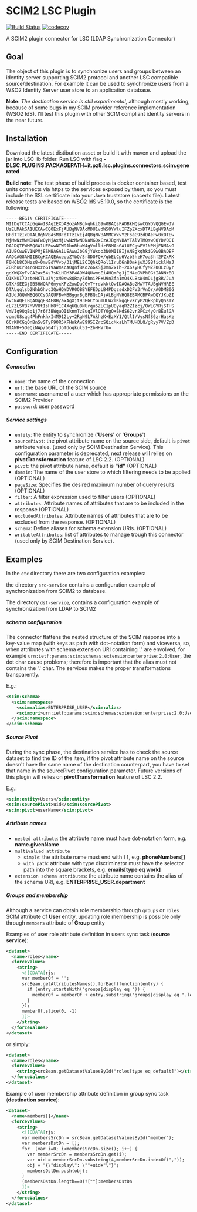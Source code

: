 # SCIM2 LSC Plugin

[![Build Status](https://travis-ci.org/giuseppeamato/lsc-scim-plugin.svg?branch=master)](https://travis-ci.org/giuseppeamato/lsc-scim-plugin)
[![codecov](https://codecov.io/gh/TechnionYP5777/project-name/branch/master/graph/badge.svg)](https://codecov.io/gh/TechnionYP5777/project-name)

A SCIM2 plugin connector for LSC (LDAP Synchronization Connector)

## Goal
The object of this plugin is to synchronize users and groups between an identity server supporting SCIM2 protocol and another LSC compatible source/destination. For example it can be used to synchronize users from a WSO2 Identity Server user store to an application database.

**Note**:
<em>The destination service is still experimental</em>, although mostly working, because of some bugs in my SCIM provider reference implementation (WSO2 IdS). 
I'll test this plugin with other SCIM compliant identity servers in the near future.

## Installation

Download the latest distibution asset or build it with maven and upload the jar into LSC lib 
folder.
Run LSC with flag **-DLSC.PLUGINS.PACKAGEPATH=it.pz8.lsc.plugins.connectors.scim.generated**

**Build note**:
The test phase of build process is docker container based, test units connects via https 
to the services exposed by them, so you must include the SSL certificate into your Java 
truststore (cacerts file).
Latest release tests are based on WSO2 IdS v5.10.0, so the certificate is the following:

```xml 
-----BEGIN CERTIFICATE-----
MIIDqTCCApGgAwIBAgIEXbABozANBgkqhkiG9w0BAQsFADBkMQswCQYDVQQGEwJV
UzELMAkGA1UECAwCQ0ExFjAUBgNVBAcMDU1vdW50YWluIFZpZXcxDTALBgNVBAoM
BFdTTzIxDTALBgNVBAsMBFdTTzIxEjAQBgNVBAMMCWxvY2FsaG9zdDAeFw0xOTEw
MjMwNzMwNDNaFw0yMjAxMjUwNzMwNDNaMGQxCzAJBgNVBAYTAlVTMQswCQYDVQQI
DAJDQTEWMBQGA1UEBwwNTW91bnRhaW4gVmlldzENMAsGA1UECgwEV1NPMjENMAsG
A1UECwwEV1NPMjESMBAGA1UEAwwJbG9jYWxob3N0MIIBIjANBgkqhkiG9w0BAQEF
AAOCAQ8AMIIBCgKCAQEAxeqoZYbQ/Sr8DOFQ+/qbEbCp6Vzb5hzH7oa3hf2FZxRK
F0H6b8COMzz8+0mvEdYVvb/31jMEL2CIQhkQRol1IruD6nBOmkjuXJSBficklMaJ
ZORhuCrB4roHxzoG19aWmscA0gnfBKo2oGXSjJmnZxIh+2X6syHCfyMZZ00LzDyr
goXWQXyFvCA2ax54s7sKiHOM3P4A9W4QUwmoEi4HQmPgJjIM4eGVPh0GtIANN+BO
Q1KkUI7OzteHCTLu3VjxM0sw8QRayZdhniPF+U9n3fa1mO4KLBsW4mDLjg8R/JuA
GTX/SEEGj0B5HWQAP6myxKFz2xwDaCGvT+rdvkktOwIDAQABo2MwYTAUBgNVHREE
DTALgglsb2NhbGhvc3QwHQYDVR0OBBYEFEDpLB4PDgzsdxD2FV3rVnOr/A0DMB0G
A1UdJQQWMBQGCCsGAQUFBwMBBggrBgEFBQcDAjALBgNVHQ8EBAMCBPAwDQYJKoZI
hvcNAQELBQADggEBAE8H/axAgXjt93HGCYGumULW2lKkgqEvXryP2QkRpbyQSsTY
cL7ZLSVB7MVVHtIsHh8f1C4Xq6Qu8NUrqu5ZLC1pUByaqR2ZIzcj/OWLGYRjSTHS
VmVIq9QqBq1j7r6f3BWqaOIiknmTzEuqIVlOTY0gO+SHdS62vr2FCz4yOrBEulGA
vomsU8sqg4PhFnkhxI4M912Ly+2RgN9L7AkhzK+EzXY1/QtlI/VysNfS6zrHasKz
6CrKKCGqQnBnSvSTyF9OR5KFHnkAwE995IZrcSQicMxsLhTMUHDLQ/gRyy7V/ZpD
MfAWR+5OeQiNAp/bG4fjJoTdoqkul51+2bHHVrU=
-----END CERTIFICATE-----
```


## Configuration

##### Connection
+ `name`: the name of the connection
+ `url`: the base URL of the SCIM source 
+ `username`: username of a user which has appropriate permissions on the SCIM2 Provider 
+ `password`: user password

##### Service settings
+ `entity`: the entity to synchronize ('**Users**' or '**Groups**')
+ `sourcePivot`: the pivot attribute name on the source side, default is `pivot` attribute value. (used only by SCIM Destination Service). This configuration parameter is deprecated, next release will relies on **pivotTransformation** feature of LSC 2.2. (OPTIONAL)
+ `pivot`: the pivot attribute name, default is **"id"** (OPTIONAL)
+ `domain`: The name of the user store to which filtering needs to be applied  (OPTIONAL) 
+ `pageSize`: Specifies the desired maximum number of query results (OPTIONAL) 
+ `filter`: A filter expression used to filter users (OPTIONAL) 
+ `attributes`: Attribute names of attributes that are to be included in the response (OPTIONAL) 
+ `excludedAttributes`: Attribute names of attributes that are to be excluded from the response. (OPTIONAL) 
+ `schema`: Define aliases for schema extension URIs. (OPTIONAL)
+ `writableAttributes`: list of attributes to manage trough this connector (used only by SCIM Destination Service). 

## Examples
In the `etc` directory there are two configuration examples:

the directory `src-service` contains a configuration example of synchronization from SCIM2 to database. 

The directory `dst-service`, contains a configuration example of synchronization from LDAP to SCIM2

##### schema configuration
The connector flattens the nested structure of the SCIM response into a key-value map (with keys as path with dot–notation form) and viceversa, 
so, when attributes with schema extension URI containing '.' are envolved, for example `urn:ietf:params:scim:schemas:extension:enterprise:2.0:User`, 
the dot char cause problems; therefore is important that the alias must not contains the '.' char.
The services makes the proper transformations transparently. 

E.g.:
 
```xml 
<scim:schema>
  <scim:namespace>
    <scim:alias>ENTERPRISE_USER</scim:alias>
    <scim:uri>urn:ietf:params:scim:schemas:extension:enterprise:2.0:User</scim:uri>
  </scim:namespace>
</scim:schema>
```

##### Source Pivot

During the sync phase, the destination service has to check the source dataset to find the ID of the item, if the pivot attribute name on the source doesn't have the same name of the destination counterpart,
you have to set that name in the sourcePivot configuration parameter.
Future versions of this plugin will relies on **pivotTransformation** feature of LSC 2.2.

E.g.:

```xml 
<scim:entity>Users</scim:entity>
<scim:sourcePivot>uid</scim:sourcePivot>
<scim:pivot>userName</scim:pivot>
```

##### Attribute names

+ `nested attribute`: the attribute name must have dot-notation form, e.g. **name.givenName**
+ `multivalued attribute` 
    + `simple`: the attribute name must end with `[]`, e.g. **phoneNumbers[]**
    + `with path`: attribute with type discriminator must have the selector path into the square brackets, e.g. **emails[type eq work]**
+ `extension schema attributes`: the attribute name contains the alias of the schema URI, e.g. **ENTERPRISE_USER.department**

##### Groups and membership
Although a service can obtain role membership through `groups` or `roles` SCIM attribute of **User** entity, 
updating role membership is possible only through `members` attribute of **Group** entity 
  
Examples of user role attribute definition in users sync task (**source service**):

```xml 
<dataset>
  <name>roles</name>
  <forceValues>
    <string>
      <![CDATA[rjs:
      var memberOf = '';
      srcBean.getAttributesNames().forEach(function(entry) {
        if (entry.startsWith("groups[display eq ")) {
          memberOf = memberOf + entry.substring("groups[display eq ".length, entry.indexOf("]"))+",";
        }
      });
      memberOf.slice(0, -1)
      ]]>          
    </string>
  </forceValues>
</dataset>
``` 

or simply: 

```xml 
<dataset>
  <name>roles</name>
  <forceValues>
    <string>srcBean.getDatasetValuesById("roles[type eq default]")</string>
  </forceValues>
</dataset>
``` 

Example of user membership attribute definition in group sync task (**destination service**):

```xml
<dataset>
  <name>members[]</name>
  <forceValues>
    <string>
      <![CDATA[rjs:
      var membersSrcDn = srcBean.getDatasetValuesById("member");
      var membersDstDn = [];
      for  (var i=0; i<membersSrcDn.size(); i++) {
        var memberSrcDn = membersSrcDn.get(i);
        var uid = memberSrcDn.substring(4,memberSrcDn.indexOf(","));
        obj = "{\"display\": \""+uid+"\"}";
        membersDstDn.push(obj);
      }
      (membersDstDn.length==0)?[""]:membersDstDn
      ]]>          
    </string>
  </forceValues>
</dataset>
``` 
 
